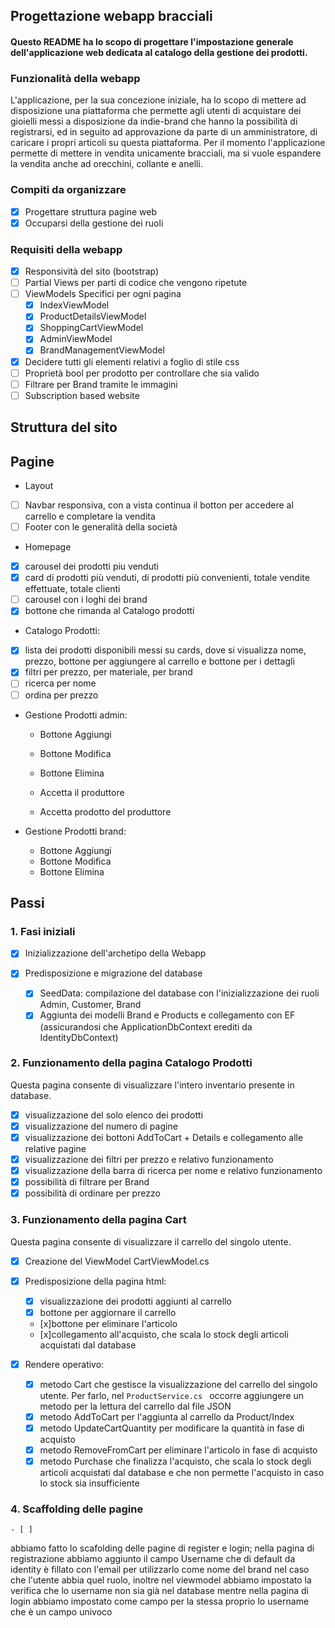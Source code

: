 ## Progettazione webapp bracciali

#### Questo README ha lo scopo di progettare l'impostazione generale dell'applicazione web dedicata al catalogo della gestione dei prodotti.

### Funzionalità della webapp

L'applicazione, per la sua concezione iniziale, ha lo scopo di mettere ad disposizione una piattaforma che permette agli utenti di acquistare dei gioielli messi a disposizione da indie-brand che hanno la possibilità di registrarsi, ed in seguito ad approvazione da parte di un amministratore, di caricare i propri articoli su questa piattaforma. 
Per il momento l'applicazione permette di mettere in vendita unicamente bracciali, ma si vuole espandere la vendita anche ad orecchini, collante e anelli. 

### Compiti da organizzare

- [x] Progettare struttura pagine web
- [x] Occuparsi della gestione dei ruoli

### Requisiti della webapp

- [x] Responsività del sito (bootstrap)
- [ ] Partial Views per parti di codice che vengono ripetute
- [ ] ViewModels Specifici per ogni pagina
    - [x] IndexViewModel
    - [x] ProductDetailsViewModel
    - [x] ShoppingCartViewModel
    - [x] AdminViewModel
    - [x] BrandManagementViewModel
- [x] Decidere tutti gli elementi relativi a foglio di stile css
- [ ] Proprietà bool per prodotto per controllare che sia valido
- [ ] Filtrare per Brand tramite le immagini
- [ ] Subscription based website
 
## Struttura del sito

## Pagine

- Layout
- [ ] Navbar responsiva, con a vista continua il botton per accedere al carrello e completare la vendita
- [ ] Footer con le generalità della società

- Homepage
- [x] carousel dei prodotti piu venduti
- [x] card di prodotti più venduti, di prodotti più convenienti, totale vendite effettuate, totale clienti
- [ ] carousel con i loghi dei brand
- [x] bottone che rimanda al Catalogo prodotti

- Catalogo Prodotti:
- [x] lista dei prodotti disponibili messi su cards, dove si visualizza nome, prezzo, bottone per aggiungere al carrello e bottone per i dettagli
- [x] filtri per prezzo, per materiale, per brand
- [ ] ricerca per nome
- [ ] ordina per prezzo

- Gestione Prodotti admin:
    - Bottone Aggiungi
    - Bottone Modifica
    - Bottone Elimina

    - Accetta il produttore
    - Accetta prodotto del produttore

- Gestione Prodotti brand:
    - Bottone Aggiungi
    - Bottone Modifica
    - Bottone Elimina
    
## Passi 

### 1. Fasi iniziali
- [x] Inizializzazione dell'archetipo della Webapp

- [x] Predisposizione e migrazione del database
    - [x] SeedData: compilazione del database con l'inizializzazione dei ruoli Admin, Customer, Brand
    - [x] Aggiunta dei modelli Brand e Products e collegamento con EF (assicurandosi che ApplicationDbContext erediti da IdentityDbContext)

### 2. Funzionamento della pagina Catalogo Prodotti

Questa pagina consente di visualizzare l'intero inventario presente in database. 

- [x] visualizzazione del solo elenco dei prodotti
- [x] visualizzazione del numero di pagine
- [x] visualizzazione dei bottoni AddToCart + Details e collegamento alle relative pagine
- [x] visualizzazione dei filtri per prezzo e relativo funzionamento
- [x] visualizzazione della barra di ricerca per nome e relativo funzionamento
- [x] possibilità di filtrare per Brand 
- [x] possibilità di ordinare per prezzo

### 3. Funzionamento della pagina Cart

Questa pagina consente di visualizzare il carrello del singolo utente. 

- [x] Creazione del ViewModel CartViewModel.cs

- [x] Predisposizione della pagina html:
    - [x] visualizzazione dei prodotti aggiunti al carrello
    - [x] bottone per aggiornare il carrello
    - [x]bottone per eliminare l'articolo
    - [x]collegamento all'acquisto, che scala lo stock degli articoli acquistati dal database

- [x] Rendere operativo: 
    - [x] metodo Cart che gestisce la visualizzazione del carrello del singolo utente. Per farlo, nel `ProductService.cs ` occorre aggiungere un metodo per la lettura del carrello dal file JSON
    - [x] metodo AddToCart per l'aggiunta al carrello da Product/Index
    - [x] metodo UpdateCartQuantity per modificare la quantità in fase di acquisto 
    - [x] metodo RemoveFromCart per eliminare l'articolo in fase di acquisto 
    - [x] metodo Purchase che finalizza l'acquisto, che scala lo stock degli articoli acquistati dal database e che non permette l'acquisto in caso lo stock sia insufficiente

### 4. Scaffolding delle pagine
    - [ ]


abbiamo fatto lo scafolding delle pagine di register e login;
nella pagina di registrazione abbiamo aggiunto il campo Username che di default da identity è fillato con l'email per utilizzarlo come nome del brand nel caso che l'utente abbia quel ruolo, inoltre nel viewmodel abbiamo impostato la verifica che lo username non sia già nel database
mentre nella pagina di login abbiamo impostato come campo per la stessa proprio lo username che è un campo univoco